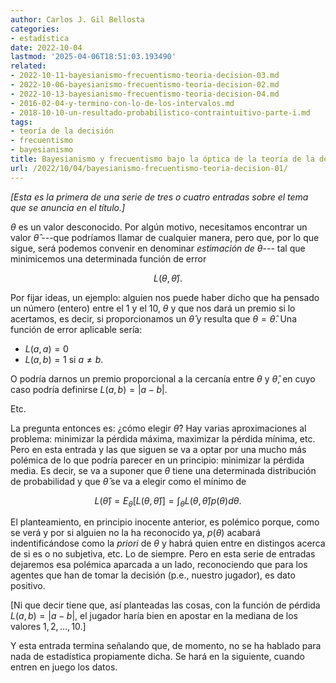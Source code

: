 ```yaml
---
author: Carlos J. Gil Bellosta
categories:
- estadística
date: 2022-10-04
lastmod: '2025-04-06T18:51:03.193490'
related:
- 2022-10-11-bayesianismo-frecuentismo-teoria-decision-03.md
- 2022-10-06-bayesianismo-frecuentismo-teoria-decision-02.md
- 2022-10-13-bayesianismo-frecuentismo-teoria-decision-04.md
- 2016-02-04-y-termino-con-lo-de-los-intervalos.md
- 2018-10-10-un-resultado-probabilistico-contraintuitivo-parte-i.md
tags:
- teoría de la decisión
- frecuentismo
- bayesianismo
title: Bayesianismo y frecuentismo bajo la óptica de la teoría de la decisión, I
url: /2022/10/04/bayesianismo-frecuentismo-teoria-decision-01/
---
```


_[Esta es la primera de una serie de tres o cuatro entradas sobre el tema que se anuncia en el título.]_

$\theta$ es un valor desconocido. Por algún motivo, necesitamos encontrar un valor $\hat{\theta}$ ---que podríamos llamar de cualquier manera, pero que, por lo que sigue, será podemos convenir en denominar _estimación de_ $\theta$--- tal que minimicemos una determinada función de error

$$L(\theta, \hat{\theta}).$$

Por fijar ideas, un ejemplo: alguien nos puede haber dicho que ha pensado un número (entero) entre el 1 y el 10, $\theta$ y que nos dará un premio si lo acertamos, es decir, si proporcionamos un $\hat{\theta}$ y resulta que $\theta = \hat{\theta}$. Una función de error aplicable sería:

* $L(a, a) = 0$
* $L(a, b) = 1$ si $a \ne b$.

O podría darnos un premio proporcional a la cercanía entre $\theta$ y $\hat{\theta}$, en cuyo caso podría definirse $L(a, b)= |a - b|$.

Etc.

La pregunta entonces es: ¿cómo elegir $\hat{\theta}$? Hay varias aproximaciones al problema: minimizar la pérdida máxima, maximizar la pérdida mínima, etc. Pero en esta entrada y las que siguen se va a optar por una mucho más polémica de lo que podría parecer en un principio: minimizar la pérdida media. Es decir, se va a suponer que $\theta$ tiene una determinada distribución de probabilidad y que $\hat{\theta}$ se va a elegir como el mínimo de

$$L(\hat{\theta}) = E_\theta[L(\theta, \hat{\theta})] = \int_\theta L(\theta, \hat{\theta}) p(\theta) d\theta.$$

El planteamiento, en principio inocente anterior, es polémico porque, como se verá y por si alguien no la ha reconocido ya, $p(\theta)$ acabará indentificándose como la _priori_ de $\theta$ y habrá quien entre en distingos acerca de si es o no subjetiva, etc. Lo de siempre. Pero en esta serie de entradas dejaremos esa polémica aparcada a un lado, reconociendo que para los agentes que han de tomar la decisión (p.e., nuestro jugador), es dato positivo.

[Ni que decir tiene que, así planteadas las cosas, con la función de pérdida $L(a, b)= |a - b|$, el jugador haría bien en apostar en la mediana de los valores $1, 2, \dots, 10$.]

Y esta entrada termina señalando que, de momento, no se ha hablado para nada de estadística propiamente dicha. Se hará en la siguiente, cuando entren en juego los datos.